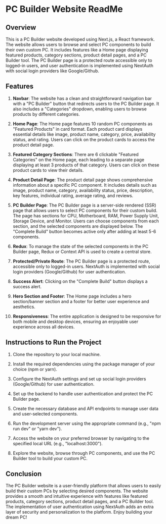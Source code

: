 # PC Builder Website ReadMe

## Overview

This is a PC Builder website developed using Next.js, a React framework. The website allows users to browse and select PC components to build their own custom PC. It includes features like a Home page displaying featured products, category sections, product detail pages, and a PC Builder tool. The PC Builder page is a protected route accessible only to logged-in users, and user authentication is implemented using NextAuth with social login providers like Google/Github.

## Features

1. **Navbar**: The website has a clean and straightforward navigation bar with a "PC Builder" button that redirects users to the PC Builder page. It also includes a "Categories" dropdown, enabling users to browse products by different categories.

2. **Home Page**: The Home page features 10 random PC components as "Featured Products" in card format. Each product card displays essential details like image, product name, category, price, availability status, and rating. Users can click on the product cards to access the product detail page.

3. **Featured Category Sections**: There are 6 clickable "Featured Categories" on the Home page, each leading to a separate page displaying at least 3 products of that category. Users can click on these product cards to view their details.

4. **Product Detail Page**: The product detail page shows comprehensive information about a specific PC component. It includes details such as image, product name, category, availability status, price, description, key features, individual rating, average rating, and reviews.

5. **PC Builder Page**: The PC Builder page is a server-side rendered (SSR) page that allows users to select PC components for their custom build. The page has sections for CPU, Motherboard, RAM, Power Supply Unit, Storage Device, and Monitor. Users can choose components from each section, and the selected components are displayed below. The "Complete Build" button becomes active only after adding at least 5-6 components.

6. **Redux**: To manage the state of the selected components in the PC Builder page, Redux or Context API is used to create a central store.

7. **Protected/Private Route**: The PC Builder page is a protected route, accessible only to logged-in users. NextAuth is implemented with social login providers (Google/Github) for user authentication.

8. **Success Alert**: Clicking on the "Complete Build" button displays a success alert.

9. **Hero Section and Footer**: The Home page includes a hero section/banner section and a footer for better user experience and aesthetics.

10. **Responsiveness**: The entire application is designed to be responsive for both mobile and desktop devices, ensuring an enjoyable user experience across all devices.

## Instructions to Run the Project

1. Clone the repository to your local machine.

2. Install the required dependencies using the package manager of your choice (npm or yarn).

3. Configure the NextAuth settings and set up social login providers (Google/Github) for user authentication.

4. Set up the backend to handle user authentication and protect the PC Builder page.

5. Create the necessary database and API endpoints to manage user data and user-selected components.

6. Run the development server using the appropriate command (e.g., "npm run dev" or "yarn dev").

7. Access the website on your preferred browser by navigating to the specified local URL (e.g., "localhost:3000").

8. Explore the website, browse through PC components, and use the PC Builder tool to build your custom PC.

## Conclusion

The PC Builder website is a user-friendly platform that allows users to easily build their custom PCs by selecting desired components. The website provides a smooth and intuitive experience with features like featured products, category sections, product detail pages, and a PC Builder tool. The implementation of user authentication using NextAuth adds an extra layer of security and personalization to the platform. Enjoy building your dream PC!
